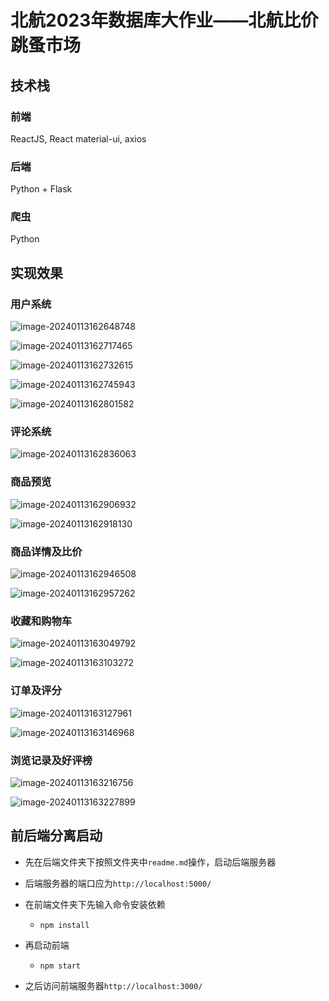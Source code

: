 # 北航2023年数据库大作业——北航比价跳蚤市场

## 技术栈

### 前端

ReactJS, React material-ui, axios

### 后端

Python + Flask

### 爬虫

Python

## 实现效果

### 用户系统

![image-20240113162648748](.\img\1.png)

![image-20240113162717465](.\img\2.png)

![image-20240113162732615](.\img\3.png)

![image-20240113162745943](.\img\4.png)

![image-20240113162801582](.\img\5.png)

### 评论系统

![image-20240113162836063](.\img\6.png)

### 商品预览

![image-20240113162906932](.\img\7.png)

![image-20240113162918130](.\img\8.png)

### 商品详情及比价

![image-20240113162946508](.\img\9.png)

![image-20240113162957262](.\img\10.png)

### 收藏和购物车

![image-20240113163049792](.\img\11.png)

![image-20240113163103272](.\img\12.png)

### 订单及评分

![image-20240113163127961](.\img\13.png)

![image-20240113163146968](.\img\14.png)

### 浏览记录及好评榜

![image-20240113163216756](.\img\15.png)

![image-20240113163227899](.\img\16.png)

## 前后端分离启动

+ 先在后端文件夹下按照文件夹中`readme.md`操作，启动后端服务器

+ 后端服务器的端口应为`http://localhost:5000/`

+ 在前端文件夹下先输入命令安装依赖

  + ```shell
    npm install 
    ```

+ 再启动前端

  + ```shell
    npm start
    ```

+ 之后访问前端服务器`http://localhost:3000/`